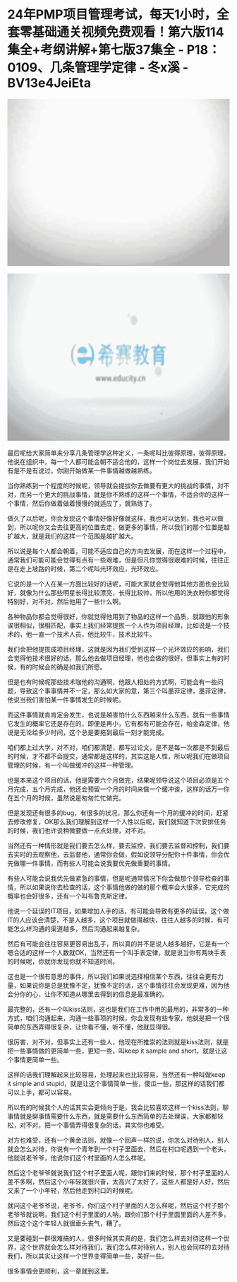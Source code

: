 # 24年PMP项目管理考试，每天1小时，全套零基础通关视频免费观看！第六版114集全+考纲讲解+第七版37集全 - P18：0109、几条管理学定律 - 冬x溪 - BV13e4JeiEta

![](img/9ce57016b89188dbc64082db83d19f29_0.png)

![](img/9ce57016b89188dbc64082db83d19f29_1.png)

最后呢给大家简单来分享几条管理学这种定义，一条呢叫比彼得原理，彼得原理，他说在组织中，每一个人都可能会朝不适合他的，这样一个岗位去发展，我们开始有是不是有说过，你刚开始做某一件事情越做越熟练。

当你熟练到一个程度的时候呢，领导就会提拔你去做要有更大的挑战的事情，对不对，而另一个更大的挑战事情，就是你不熟练的这样一个事情，不适合你的这样一个事情，然后你做着做着慢慢的就适应了，就熟练了。

做久了以后呢，你会发现这个事情好像好像就这样，我也可以达到，我也可以做到，所以呢你又会去往更高的位置去走，做更多的事情，所以我们的那个位置是越扩越大，就是我们的这样一个范围是越扩越大。

所以说是每个人都会朝着，可能不适应自己的方向去发展，而在这样一个过程中，通常我们可能可能会觉得有点有一些艰难，但是但凡你觉得很艰难的时候，往往正是在走上坡路的时候，第二个呢叫光环效应，光环效应。

它说的是一个人在某一方面比较好的话呢，可能大家就会觉得他其他方面也会比较好，就像为什么那些明星长得比较漂亮，长得比较帅，所以他用的洗衣粉你都觉得特别好，对不对，然后他用了一些什么啊。

各种物品你都会觉得很好，你就觉得他用到了物品的这样一个品质，就跟他的形象诶很相似，很相匹配，事实上我们经常提拔一个人作为项目经理，比如说是一个技术的，他一直一个技术人员，他比较牛，技术比较牛。

我们会把他提拔成项目经理，这就是因为我们受到这样一个光环效应的影响，我们会觉得他技术很好的话，那么他去做项目经理，他也会做的很好，但事实上有的时候，有的时候会的确是如我们所愿。

但是也有时候呢那些技术咖他的沟通啊，他跟人相处的方式啊，可能会有一些问题，导致这个事事情并不一定，那么如大家的意，第三个叫墨菲定律，墨菲定律，他说当我们害怕某一件事情发生的时候呢。

而这件事情就肯肯定会发生，也说是越害怕什么东西越来什么东西，就有一些事情它发生的概率它还是存在的，即便是再小，它有都有可能会存在，帕金森定律，他说是无论给多少时间，这个总是要拖到最后一刻才能完成。

咱们都上过大学，对不对，咱们都清楚，都写过论文，是不是每一次都是不到最后的时候，才不都不会提交，通常都是这样的，其实这是人性，所以呢我们在做项目管理的时候，有一个叫做缓冲的这样一种管理。

也是本来这个项目的话，他是需要六个月做完，结果呢领导说这个项目必须是五个月完成，五个月完成，他还会预留一个月的时间来做一个缓冲诶，这样的话万一你在五个月的时候，虽然说是匆匆忙忙做完。

但是发现还有很多的bug，有很多的状况，那么你还有一个月的缓冲的时间，赶紧去修改修复，OK那么我们理解到这样一个人性以后呢，我们就知道下次安排任务的时候，我们也许说稍微要做一点点处理，对不对。

当然还有一种情形就是我们要去怎么样，要去监控，我们要去监督和控制，我们要去实时的去观察他，去监督他，通常你会做，假如说领导分配你十件事情，你会优先做哪一件事情，而有些人可能会说我要优先做重要的事情。

有些人可能会说我优先做紧急的事情，但是呢通常情况下你会做那个领导检查的事情，所以如果说你去检查的话，这个事情他做的做的那个概率会大很多，它完成的概率也会好很多，还有一个叫布鲁克斯定律。

他说一个延误的IT项目，如果增加人手的话，有可能会导致有更多的延误，这个做IT的人应该会清楚，不是人越多，这个项目就做得越快，往往人越多的时候，有可能怎么样沟通的渠道越多，然后沟通起来越复杂。

然后有可能会往往容易更容易出乱子，所以真的并不是说人越多越好，它是有一个嗯合适的这样一个人数就OK，当然还有一个叫手表定律，就是说当你有两块手表的时候呢，你就你发现你就不知道时间。

这也是一个很有意思的事件，所以我们如果说选择相信某个东西，往往会更有力量，如果说你是总是犹豫不定，犹豫不定的话，这个事情往往会发现更难，因为他会分你的心，让你不知道从哪里去得到的信息是最准确的。

最完整的，还有一个叫kiss法则，这也是我们在工作中用的最用的，非常多的一种方式，咱们沟通起来，沟通一些事项的时候，你会发现有些专家，他就是把一个很简单的东西弄得很复杂，让你看不懂，听不懂，他就显得很。

很厉害，对不对，但事实上还有一些人，他现在所推崇的法则就是kiss法则，就是把一些事情做的更简单一些，更短一些，叫keep it sample and short，就是让这个事情更简单一些。

这样的话我们理解起来比较容易，处理起来也比较容易，当然还有一种叫做keep it simple and stupid，就是让这个事情简单一些，傻瓜一些，那这样的话我们都可以上手，都可以容易。

所以有的时候我个人的话其实会更倾向于是，我会比较喜欢这样一个kiss法则，聊事情就是聊事情需要什么东西，就是需要什么东西简单的去处理诶，大家都都轻松，对不对，把一个事情弄得很复杂的话，其实你也难受。

对方也难受，还有一个黄金法则，就像一个回声一样的说，你怎么对待别人，别人就会怎么对待，你说有一个青年到一个村子里面去，然后在村口呢遇到一个老头，他就说老爷爷，他说你们这个村里面的人怎么样呢。

然后这个老爷爷就说我们这个村子里面人呢，跟你们来的时候，那个村子里面的人差不多啊，然后这个小年轻就很兴奋，太高兴了太好了，这些人都是好人好，然后又来了一个小年轻，然后他走到村口的时候呢。

就问这个老爷爷说，老爷爷，你们这个村子里面的人怎么样呢，然后这个村子那个老爷爷就说啊，我们这个村子里面的人呐，跟你们那个村子里面里面的人差不多，然后这个这个年轻人就很垂头丧气，糟了。

又是要碰到一群很难搞的人，很多时候其实真的是，我们怎么样去对待这样一个世界，这个世界就会怎么样对待我们，我们怎么样对待别人，别人也会同样的去对待我们，所以其实让这样一个世界变得简单一些，美好一些。

很多事情会更顺利，这一章就到这里。